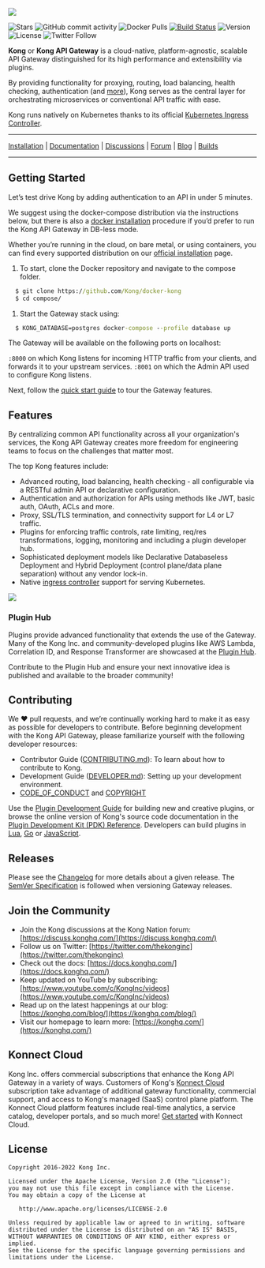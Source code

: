 [![][kong-logo]][kong-url]

![Stars](https://img.shields.io/github/stars/Kong/kong?style=flat-square) ![GitHub commit activity](https://img.shields.io/github/commit-activity/m/Kong/kong?style=flat-square) ![Docker Pulls](https://img.shields.io/docker/pulls/_/kong?style=flat-square) [![Build Status][badge-action-image]][badge-action-url] ![Version](https://img.shields.io/github/v/release/Kong/kong?color=green&label=Version&style=flat-square)  ![License](https://img.shields.io/badge/License-Apache%202.0-blue?style=flat-square)  ![Twitter Follow](https://img.shields.io/twitter/follow/thekonginc?style=social)


**Kong** or **Kong API Gateway** is a cloud-native, platform-agnostic, scalable API Gateway distinguished for its high performance and extensibility via plugins.

By providing functionality for proxying, routing, load balancing, health checking, authentication (and [more](#features)), Kong serves as the central layer for orchestrating microservices or conventional API traffic with ease.

Kong runs natively on Kubernetes thanks to its official [Kubernetes Ingress Controller](https://github.com/Kong/kubernetes-ingress-controller).

---

[Installation](https://konghq.com/install/#kong-community) | [Documentation](https://docs.konghq.com) | [Discussions](https://github.com/Kong/kong/discussions) | [Forum](https://discuss.konghq.com) | [Blog](https://konghq.com/blog) | [Builds][kong-master-builds]

---

## Getting Started

Let’s test drive Kong by adding authentication to an API in under 5 minutes.

We suggest using the docker-compose distribution via the instructions below, but there is also a [docker installation](https://docs.konghq.com/install/docker/) procedure if you’d prefer to run the Kong API Gateway in DB-less mode. 

Whether you’re running in the cloud, on bare metal, or using containers, you can find every supported distribution on our [official installation](https://konghq.com/install/#kong-community) page.

1) To start, clone the Docker repository and navigate to the compose folder.
```cmd
  $ git clone https://github.com/Kong/docker-kong
  $ cd compose/
```

1) Start the Gateway stack using:
```cmd
  $ KONG_DATABASE=postgres docker-compose --profile database up
```

The Gateway will be available on the following ports on localhost:

`:8000` on which Kong listens for incoming HTTP traffic from your clients, and forwards it to your upstream services.
`:8001` on which the Admin API used to configure Kong listens.

Next, follow the [quick start guide](https://docs.konghq.com/gateway-oss/latest/getting-started/configuring-a-service/
) to tour the Gateway features.

## Features

By centralizing common API functionality across all your organization's services, the Kong API Gateway creates more freedom for engineering teams to focus on the challenges that matter most. 

The top Kong features include:
- Advanced routing, load balancing, health checking - all configurable via a RESTful admin API or declarative configuration.
- Authentication and authorization for APIs using methods like JWT, basic auth, OAuth, ACLs and more.
- Proxy, SSL/TLS termination, and connectivity support for L4 or L7 traffic.
- Plugins for enforcing traffic controls, rate limiting, req/res transformations, logging, monitoring and including a plugin developer hub.
- Sophisticated deployment models like Declarative Databaseless Deployment and Hybrid Deployment (control plane/data plane separation) without any vendor lock-in.
- Native [ingress controller](https://github.com/Kong/kubernetes-ingress-controller) support for serving Kubernetes.

[![][kong-benefits]][kong-url]

### Plugin Hub
Plugins provide advanced functionality that extends the use of the Gateway. Many of the Kong Inc. and community-developed plugins like AWS Lambda, Correlation ID, and Response Transformer are showcased at the [Plugin Hub](https://docs.konghq.com/hub/). 

Contribute to the Plugin Hub and ensure your next innovative idea is published and available to the broader community!

## Contributing

We ❤️ pull requests, and we’re continually working hard to make it as easy as possible for developers to contribute. Before beginning development with the Kong API Gateway, please familiarize yourself with the following developer resources:
- Contributor Guide ([CONTRIBUTING.md](CONTRIBUTING.md)): To learn about how to contribute to Kong.
- Development Guide ([DEVELOPER.md](DEVELOPER.md)): Setting up your development environment.
- [CODE_OF_CONDUCT](CODE_OF_CONDUCT.md) and [COPYRIGHT](COPYRIGHT)

Use the [Plugin Development Guide](https://docs.konghq.com/latest/plugin-development/) for building new and creative plugins, or browse the online version of Kong's source code documentation in the [Plugin Development Kit (PDK) Reference](https://docs.konghq.com/latest/pdk/). Developers can build plugins in [Lua](https://docs.konghq.com/gateway-oss/latest/plugin-development/), [Go](https://docs.konghq.com/gateway-oss/latest/external-plugins/#developing-go-plugins) or [JavaScript](https://docs.konghq.com/gateway-oss/latest/external-plugins/#developing-javascript-plugins).

## Releases

Please see the [Changelog](CHANGELOG.md) for more details about a given release. The [SemVer Specification](https://semver.org) is followed when versioning Gateway releases.

## Join the Community

- Join the Kong discussions at the Kong Nation forum: [https://discuss.konghq.com/](https://discuss.konghq.com/)
- Follow us on Twitter: [https://twitter.com/thekonginc](https://twitter.com/thekonginc)
- Check out the docs: [https://docs.konghq.com/](https://docs.konghq.com/)
- Keep updated on YouTube by subscribing: [https://www.youtube.com/c/KongInc/videos](https://www.youtube.com/c/KongInc/videos)
- Read up on the latest happenings at our blog: [https://konghq.com/blog/](https://konghq.com/blog/)
- Visit our homepage to learn more: [https://konghq.com/](https://konghq.com/)

## Konnect Cloud

Kong Inc. offers commercial subscriptions that enhance the Kong API Gateway in a variety of ways. Customers of Kong's [Konnect Cloud](https://konghq.com/kong-konnect/) subscription take advantage of additional gateway functionality, commercial support, and access to Kong's managed (SaaS) control plane platform. The Konnect Cloud platform features include real-time analytics, a service catalog, developer portals, and so much more! [Get started](https://konnect.konghq.com/register/?utm_medium=Referral&utm_source=Github&utm_campaign=kong-gateway&utm_content=konnect-promo-in-gateway&utm_term=get-started) with Konnect Cloud.

## License

```
Copyright 2016-2022 Kong Inc.

Licensed under the Apache License, Version 2.0 (the "License");
you may not use this file except in compliance with the License.
You may obtain a copy of the License at

   http://www.apache.org/licenses/LICENSE-2.0

Unless required by applicable law or agreed to in writing, software
distributed under the License is distributed on an "AS IS" BASIS,
WITHOUT WARRANTIES OR CONDITIONS OF ANY KIND, either express or implied.
See the License for the specific language governing permissions and
limitations under the License.
```

[kong-url]: https://konghq.com/
[kong-logo]: https://konghq.com/wp-content/uploads/2018/05/kong-logo-github-readme.png
[kong-benefits]: https://konghq.com/wp-content/uploads/2018/05/kong-benefits-github-readme.png
[kong-master-builds]: https://hub.docker.com/r/kong/kong/tags
[badge-action-url]: https://github.com/Kong/kong/actions
[badge-action-image]: https://github.com/Kong/kong/workflows/Build%20&%20Test/badge.svg

[busted]: https://github.com/Olivine-Labs/busted
[luacheck]: https://github.com/mpeterv/luacheck
